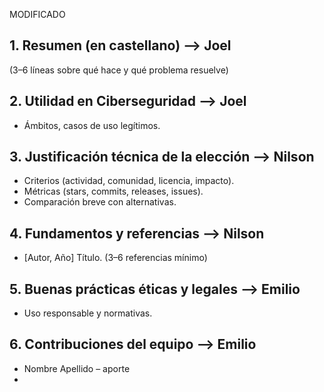 















































MODIFICADO
## 1. Resumen (en castellano) --> Joel
(3–6 líneas sobre qué hace y qué problema resuelve)



## 2. Utilidad en Ciberseguridad --> Joel
- Ámbitos, casos de uso legítimos.



## 3. Justificación técnica de la elección  --> Nilson 
- Criterios (actividad, comunidad, licencia, impacto).
- Métricas (stars, commits, releases, issues).
- Comparación breve con alternativas.



## 4. Fundamentos y referencias --> Nilson 
- [Autor, Año] Título. (3–6 referencias mínimo)



## 5. Buenas prácticas éticas y legales --> Emilio
- Uso responsable y normativas.



## 6. Contribuciones del equipo  --> Emilio
- Nombre Apellido – aporte
- 